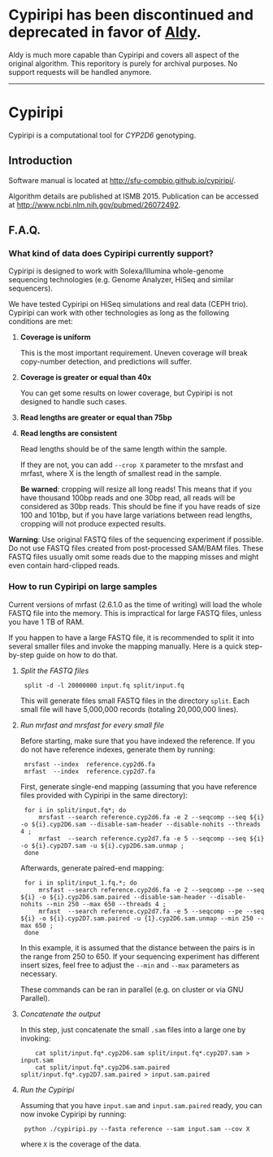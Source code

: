 
# Cypiripi has been discontinued and deprecated in favor of [Aldy](http://aldy.csail.mit.edu).

Aldy is much more capable than Cypiripi and covers all aspect of the original algorithm.
This reporitory is purely for archival purposes. No support requests will be handled anymore.

----

# Cypiripi

Cypiripi is a computational tool for *CYP2D6* genotyping.

## Introduction

Software manual is located at http://sfu-compbio.github.io/cypiripi/.

Algorithm details are published at ISMB 2015. Publication can be accessed at http://www.ncbi.nlm.nih.gov/pubmed/26072492.

## F.A.Q.

### What kind of data does Cypiripi currently support?

Cypiripi is designed to work with Solexa/Illumina whole-genome sequencing technologies (e.g. Genome Analyzer, HiSeq and similar sequencers).

We have tested Cypiripi on HiSeq simulations and real data (CEPH trio).
Cypiripi can work with other technologies as long as the following conditions are met:

1. **Coverage is uniform**

	This is the most important requirement. Uneven coverage will break copy-number detection, and predictions will suffer.

2. **Coverage is greater or equal than 40x**

	You can get some results on lower coverage, but Cypiripi is not designed to handle such cases.

3. **Read lengths are greater or equal than 75bp**

4. **Read lengths are consistent**

	Read lengths should be of the same length within the sample.

	If they are not, you can add `--crop X` parameter to the mrsfast and mrfast, where X is the length of smallest read in the sample.

	**Be warned**: cropping will resize all long reads! This means that if you have thousand 100bp reads and one 30bp read, all reads will be considered as 30bp reads. This should be fine if you have reads of size 100 and 101bp, but if you have large variations between read lengths, cropping will not produce expected results.

**Warning**: Use original FASTQ files of the sequencing experiment if possible. Do not use FASTQ files created from post-processed SAM/BAM files. These FASTQ files usually omit some reads due to the mapping misses and might even contain hard-clipped reads.

### How to run Cypiripi on large samples

Current versions of mrfast (2.6.1.0 as the time of writing) will load the whole FASTQ file into the memory. This is impractical for large FASTQ files, unless you have 1 TB of RAM.

If you happen to have a large FASTQ file, it is recommended to split it into several smaller files and invoke the mapping manually. Here is a quick step-by-step guide on how to do that.

1. *Split the FASTQ files*

		split -d -l 20000000 input.fq split/input.fq

	This will generate files small FASTQ files in the directory `split`. Each small file will have 5,000,000 records (totaling 20,000,000 lines).

2. *Run mrfast and mrsfast for every small file*

	Before starting, make sure that you have indexed the reference. If you do not have reference indexes, generate them by running:

		mrsfast --index  reference.cyp2d6.fa
		mrfast  --index  reference.cyp2d7.fa

	First, generate single-end mapping (assuming that you have reference files provided with Cypiripi in the same directory):

		for i in split/input.fq*; do
			mrsfast --search reference.cyp2d6.fa -e 2 --seqcomp --seq ${i} -o ${i}.cyp2D6.sam --disable-sam-header --disable-nohits --threads 4 ;
			mrfast  --search reference.cyp2d7.fa -e 5 --seqcomp --seq ${i} -o ${i}.cyp2D7.sam -u ${i}.cyp2D6.sam.unmap ;
		done

	Afterwards, generate paired-end mapping:

		for i in split/input_1.fq.*; do
			mrsfast --search reference.cyp2d6.fa -e 2 --seqcomp --pe --seq ${i} -o ${i}.cyp2D6.sam.paired --disable-sam-header --disable-nohits --min 250 --max 650 --threads 4 ;
			mrfast  --search reference.cyp2d7.fa -e 5 --seqcomp --pe --seq ${i} -o ${i}.cyp2D7.sam.paired -u {1}.cyp2D6.sam.unmap --min 250 --max 650 ;
		done

	In this example, it is assumed that the distance between the pairs is in the range from 250 to 650. If your sequencing experiment has different insert sizes, feel free to adjust the `--min` and `--max` parameters as necessary.

	These commands can be ran in parallel (e.g. on cluster or via GNU Parallel).

3. 	*Concatenate the output*

	In this step, just concatenate the small `.sam` files into a large one by invoking:

			cat split/input.fq*.cyp2D6.sam split/input.fq*.cyp2D7.sam > input.sam
			cat split/input.fq*.cyp2D6.sam.paired split/input.fq*.cyp2D7.sam.paired > input.sam.paired

4. *Run the Cypiripi*

	Assuming that you have `input.sam` and `input.sam.paired` ready, you can now invoke Cypiripi by running:

		python ./cypiripi.py --fasta reference --sam input.sam --cov X

	where `X` is the coverage of the data.
